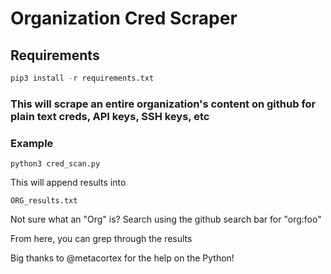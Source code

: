 # Organization Cred Scraper

## Requirements

```python
pip3 install -r requirements.txt
```

### This will scrape an entire organization's content on github for plain text creds, API keys, SSH keys, etc

### Example

```
python3 cred_scan.py
```

This will append results into

```
ORG_results.txt
```

Not sure what an "Org" is? Search using the github search bar for "org:foo"

From here, you can grep through the results

Big thanks to @metacortex for the help on the Python!
